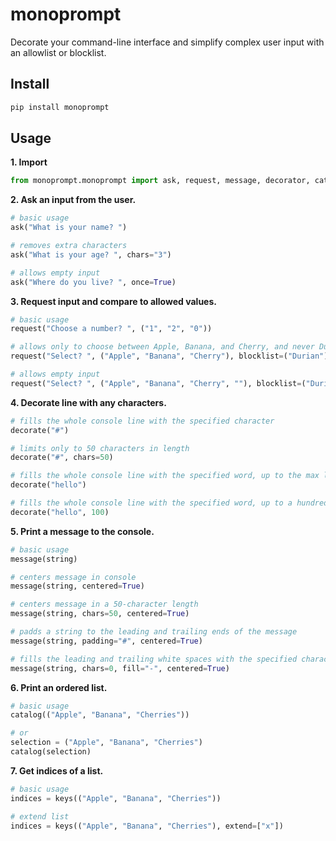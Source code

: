 # monoprompt
Decorate your command-line interface and simplify complex user input with an allowlist or blocklist.

## Install
```bash
pip install monoprompt
```

## Usage

**1. Import** 
```python
from monoprompt.monoprompt import ask, request, message, decorator, catalog, keys
```

**2. Ask an input from the user.** 
```python
# basic usage
ask("What is your name? ")

# removes extra characters
ask("What is your age? ", chars="3")

# allows empty input
ask("Where do you live? ", once=True)
```

**3. Request input and compare to allowed values.** 
```python
# basic usage
request("Choose a number? ", ("1", "2", "0"))

# allows only to choose between Apple, Banana, and Cherry, and never Durian
request("Select? ", ("Apple", "Banana", "Cherry"), blocklist=("Durian"))

# allows empty input
request("Select? ", ("Apple", "Banana", "Cherry", ""), blocklist=("Durian"))
```

**4. Decorate line with any characters.** 
```python
# fills the whole console line with the specified character
decorate("#")

# limits only to 50 characters in length
decorate("#", chars=50)

# fills the whole console line with the specified word, up to the max limit
decorate("hello")

# fills the whole console line with the specified word, up to a hundred characters
decorate("hello", 100)
```

**5. Print a message to the console.** 
```python
# basic usage
message(string)

# centers message in console
message(string, centered=True)

# centers message in a 50-character length
message(string, chars=50, centered=True)

# padds a string to the leading and trailing ends of the message
message(string, padding="#", centered=True)

# fills the leading and trailing white spaces with the specified character
message(string, chars=0, fill="-", centered=True)
```

**6. Print an ordered list.** 
```python
# basic usage
catalog(("Apple", "Banana", "Cherries"))

# or
selection = ("Apple", "Banana", "Cherries")
catalog(selection)
```

**7. Get indices of a list.** 
```python
# basic usage
indices = keys(("Apple", "Banana", "Cherries"))

# extend list
indices = keys(("Apple", "Banana", "Cherries"), extend=["x"])
```